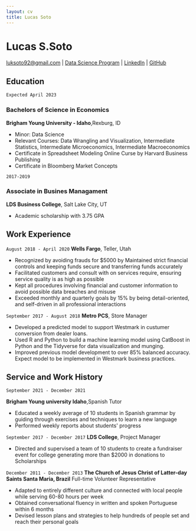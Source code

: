 ```yaml
---
layout: cv
title: Lucas Soto
---
```

# Lucas S.Soto 


<div id="webaddress">
<a href="luksoto92@gmail.com">luksoto92@gmail.com</a>
| <a href="https://byuidatascience.github.io/development.html">Data Science Program</a>
| <a href="https://www.linkedin.com/in/lucas-samuel-soto/">LinkedIn</a>
| <a href="https://github.com/byuids-resumes">GitHub</a>
</div>

<!-- https://www.monique.tech/the-art-of-markdown -->

## Education
`Expected April 2023`
### Bachelors of Science in Economics
__Brigham Young University - Idaho__,Rexburg, ID

- Minor: Data Science
- Relevant Courses: Data Wrangling and Visualization, Intermediate Statistics, Intermediate Microeconomics,
Intermediate Macroeconomics
- Certificate in Spreadsheet Modeling Online Curse by Harvard Business Publishing
- Certificate in Bloomberg Market Concepts

`2017-2019`
### Associate in Busines Managament
__LDS Business College__, Salt Lake City, UT

- Academic scholarship with 3.75 GPA



## Work Experience

`August 2018 - April 2020`
__Wells Fargo__, Teller, Utah

- Recognized by avoiding frauds for $5000 by Maintained strict financial controls and keeping funds secure and transferring funds accurately
- Facilitated customers and consult with on services require, ensuring service quality is as high as possible
- Kept all procedures involving financial and customer information to avoid possible data breaches and misuse
- Exceeded monthly and quarterly goals by 15% by being detail-oriented, and self-driven in all professional
interactions

`September 2017 - August 2018`
__Metro PCS__, Store Manager

- Developed a predicted model to support Westmark in custumer conversion from dealer loans.
- Used R and Python to build a machine learning model using CatBoost in Python and the Tidyverse for data visualization and munging. 
- Improved previous model development to over 85% balanced accuracy. Expect model to be implemented in Westmark business practices.



## Service and Work History
`September 2021 - December 2021 `

__Brigham Young university Idaho__,Spanish Tutor

  

- Educated a weekly average of 10 students in Spanish grammar by guiding through exercises and techniques to learn a new language
- Performed weekly reports about students' progress

`September 2017 - December 2017`
__LDS College__, Project Manager

- Directed and supervised a team of 10 students to create a fundraiser event for college generating more than
$2000 in donations to Scholarships

`December 2011 - December 2013`
__The Church of Jesus Christ of Latter-day Saints Santa Maria, Brazil__
Full-time Volunteer Representative 

- Adapted to entirely different culture and connected with local people while serving 60-80 hours per week
- Obtained conversational fluency in written and spoken Portuguese within 6 months
- Devised lesson plans and strategies to help hundreds of people set and reach their personal goals



<!-- ### Footer

Last updated: May 2013 -->


